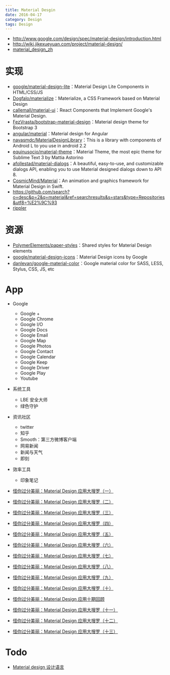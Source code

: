 ```yaml
---
title: Material Desgin
date: 2016-04-17
category: Design
tags: Design
---
```


- http://www.google.com/design/spec/material-design/introduction.html
- http://wiki.jikexueyuan.com/project/material-design/
- [material_design_zh](https://github.com/1sters/material_design_zh)

# 实现
- [google/material-design-lite](https://github.com/google/material-design-lite)：Material Design Lite Components in HTML/CSS/JS
- [Dogfalo/materialize](https://github.com/Dogfalo/materialize)：Materialize, a CSS Framework based on Material Design
- [callemall/material-ui](https://github.com/callemall/material-ui)：React Components that Implement Google's Material Design.
- [FezVrasta/bootstrap-material-design](https://github.com/FezVrasta/bootstrap-material-design)：Material design theme for Bootstrap 3
- [angular/material](https://github.com/angular/material)：Material design for Angular
- [navasmdc/MaterialDesignLibrary](https://github.com/navasmdc/MaterialDesignLibrary)：This is a library with components of Android L to you use in android 2.2
- [equinusocio/material-theme](https://github.com/equinusocio/material-theme)：Material Theme, the most epic theme for Sublime Text 3 by Mattia Astorino
- [afollestad/material-dialogs](https://github.com/afollestad/material-dialogs)：A beautiful, easy-to-use, and customizable dialogs API, enabling you to use Material designed dialogs down to API 8.
- [CosmicMind/Material](https://github.com/CosmicMind/Material)：An animation and graphics framework for Material Design in Swift.
- https://github.com/search?o=desc&p=2&q=material&ref=searchresults&s=stars&type=Repositories&utf8=%E2%9C%93
- [rippler](https://github.com/blivesta/rippler)

# 资源
- [PolymerElements/paper-styles](https://github.com/PolymerElements/paper-styles)：Shared styles for Material Design elements
- [google/material-design-icons](https://github.com/google/material-design-icons)：Material Design icons by Google
- [danlevan/google-material-color](https://github.com/danlevan/google-material-color)：Google material color for SASS, LESS, Stylus, CSS, JS, etc


# App
- Google

    - Google +
    - Google Chrome
    - Google I/O
    - Google Docs
    - Google Email
    - Google Map
    - Google Photos
    - Google Contact
    - Google Calendar
    - Google Keep
    - Google Driver
    - Google Play
    - Youtube

- 系统工具

    - LBE 安全大师
    - 绿色守护

- 资讯社区

    - twitter
    - 知乎
    - Smooth：第三方微博客户端
    - 网易新闻
    - 新闻与天气
    - 即刻

- 效率工具

    - 印象笔记

- [怪你过分美丽：Material Design 应用大搜罗（一）](http://sspai.com/27143)
- [怪你过分美丽：Material Design 应用大搜罗（二）](http://sspai.com/27173)
- [怪你过分美丽：Material Design 应用大搜罗（三）](http://sspai.com/27274)
- [怪你过分美丽：Material Design 应用大搜罗（四）](http://sspai.com/27351)
- [怪你过分美丽：Material Design 应用大搜罗（五）](http://sspai.com/27404)
- [怪你过分美丽：Material Design 应用大搜罗（六）](http://sspai.com/27476)
- [怪你过分美丽：Material Design 应用大搜罗（七）](http://sspai.com/27511)
- [怪你过分美丽：Material Design 应用大搜罗（八）](http://sspai.com/27539)
- [怪你过分美丽：Material Design 应用大搜罗（九）](http://sspai.com/27586)
- [怪你过分美丽：Material Design 应用大搜罗（十）](http://sspai.com/27617)
- [怪你过分美丽：Material Design 应用十期回顾](http://sspai.com/27708)
- [怪你过分美丽：Material Design 应用大搜罗（十一）](http://sspai.com/27711)
- [怪你过分美丽：Material Design 应用大搜罗（十二）](http://sspai.com/27769)
- [怪你过分美丽：Material Design 应用大搜罗（十三）](http://sspai.com/27901)

# Todo
- [Material design 设计语言](http://topic.ui.cn/detail?tid=30)
